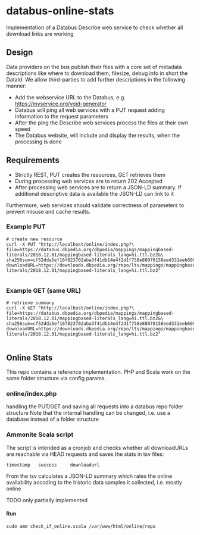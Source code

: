 # databus-online-stats
Implementation of a Databus Describe web service to check whether all download links are working

## Design
Data providers on the bus publish their files with a core set of metadata descriptions like where to download them, filesize, debug info in short the DataId.
We allow third-parties to add further descriptions in the following manner:
* Add the webservice URL to the Databus, e.g. https://myservice.org/void-generator
* Databus will ping all web services with a PUT request adding information to the request parameters
* After the ping the Describe web services process the files at their own speed
* The Databus website, will include and display the results, when the processing is done

## Requirements
* Strictly REST, PUT creates the resources, GET retrieves them
* During processing web services are to return 202 Accepted
* After processing web services are to return a JSON-LD summary. If additional descriptive data is available the JSON-LD can link to it

Furthermore, web services should validate correctness of parameters to prevent misuse and cache results.


### Example PUT
```
# create new resource
curl -X PUT "http://localhost/online/index.php?\
file=https://databus.dbpedia.org/dbpedia/mappings/mappingbased-literals/2018.12.01/mappingbased-literals_lang=hi.ttl.bz2&\
sha256sum=cf52dda5ef16f823702aba3f41db14e4f2d1f758e88070158eed331eeb609ec5&\
downloadURL=https://downloads.dbpedia.org/repo/lts/mappings/mappingbased-literals/2018.12.01/mappingbased-literals_lang=hi.ttl.bz2"
 
```
### Example GET (same URL)
```
# retrieve summary
curl -X GET "http://localhost/online/index.php?\
file=https://databus.dbpedia.org/dbpedia/mappings/mappingbased-literals/2018.12.01/mappingbased-literals_lang=hi.ttl.bz2&\
sha256sum=cf52dda5ef16f823702aba3f41db14e4f2d1f758e88070158eed331eeb609ec5&\
downloadURL=https://downloads.dbpedia.org/repo/lts/mappings/mappingbased-literals/2018.12.01/mappingbased-literals_lang=hi.ttl.bz2"
 
```

## Online Stats
This repo contains a reference implementation.
PHP and Scala work on the same folder structure via config params.

### online/index.php
handling the PUT/GET and saving all requests into a databus repo folder structure
Note that the internal handling can be changed, i.e. use a database instead of a folder structure

### Ammonite Scala script
The script is intended as a cronjob and checks whether all downloadURLs are reachable via HEAD requests and saves the stats in tsv files:
```
timestamp	success		downloadurl
```
From the tsv calculates a JSON-LD summary which rates the online availability accoding to the historic data samples it collected, i.e. mostly online

TODO only partially implemented

#### Run
```
sudo amm check_if_online.scala /var/www/html/online/repo
```

